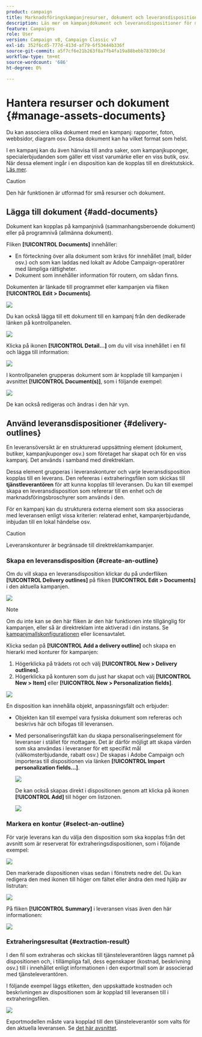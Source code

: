 ```yaml
---
product: campaign
title: Marknadsföringskampanjresurser, dokument och leveransdispositioner
description: Läs mer om kampanjdokument och leveransdispositioner för marknadsföring
feature: Campaigns
role: User
version: Campaign v8, Campaign Classic v7
exl-id: 352f6cd5-777d-413d-af79-6f53444b336f
source-git-commit: a5f7cf6e21b263f8a7fb4fa19a88bebb78390c3d
workflow-type: tm+mt
source-wordcount: '686'
ht-degree: 0%

---
```


# Hantera resurser och dokument {#manage-assets-documents}

Du kan associera olika dokument med en kampanj: rapporter, foton, webbsidor, diagram osv. Dessa dokument kan ha vilket format som helst.

I en kampanj kan du även hänvisa till andra saker, som kampanjkuponger, specialerbjudanden som gäller ett visst varumärke eller en viss butik, osv. När dessa element ingår i en disposition kan de kopplas till en direktutskick. [Läs mer](#associating-and-structuring-resources-linked-via-a-delivery-outline).


>[!CAUTION]
>
>Den här funktionen är utformad för små resurser och dokument.

<!--
>[!NOTE]
>
>If you are using Campaign Marketing Resource Management module, you can also manage a library of marketing resources that are available for several users for collaborative work. [Learn more](../../mrm/using/managing-marketing-resources.md).
-->

## Lägga till dokument {#add-documents}

Dokument kan kopplas på kampanjnivå (sammanhangsberoende dokument) eller på programnivå (allmänna dokument).

Fliken **[!UICONTROL Documents]** innehåller:

* En förteckning över alla dokument som krävs för innehållet (mall, bilder osv.) och som kan laddas ned lokalt av Adobe Campaign-operatörer med lämpliga rättigheter.
* Dokument som innehåller information för routern, om sådan finns.

Dokumenten är länkade till programmet eller kampanjen via fliken **[!UICONTROL Edit > Documents]**.

![](assets/op_add_document.png)

Du kan också lägga till ett dokument till en kampanj från den dedikerade länken på kontrollpanelen.

![](assets/add_a_document_in_op.png)

Klicka på ikonen **[!UICONTROL Detail...]** om du vill visa innehållet i en fil och lägga till information:

![](assets/add_document_details.png)

I kontrollpanelen grupperas dokument som är kopplade till kampanjen i avsnittet **[!UICONTROL Document(s)]**, som i följande exempel:

![](assets/edit_documents.png)

De kan också redigeras och ändras i den här vyn.

## Använd leveransdispositioner {#delivery-outlines}

En leveransöversikt är en strukturerad uppsättning element (dokument, butiker, kampanjkuponger osv.) som företaget har skapat och för en viss kampanj. Det används i samband med direktreklam.

Dessa element grupperas i leveranskonturer och varje leveransdisposition kopplas till en leverans. Den refereras i extraheringsfilen som skickas till **tjänstleverantören** för att kunna kopplas till leveransen. Du kan till exempel skapa en leveransdisposition som refererar till en enhet och de marknadsföringsbroschyrer som används i den.

För en kampanj kan du strukturera externa element som ska associeras med leveransen enligt vissa kriterier: relaterad enhet, kampanjerbjudande, inbjudan till en lokal händelse osv.

>[!CAUTION]
>
>Leveranskonturer är begränsade till direktreklamkampanjer.

### Skapa en leveransdisposition {#create-an-outline}

Om du vill skapa en leveransdisposition klickar du på underfliken **[!UICONTROL Delivery outlines]** på fliken **[!UICONTROL Edit > Documents]** i den aktuella kampanjen.

![](assets/add-a-delivery-outline.png)


>[!NOTE]
>
>Om du inte kan se den här fliken är den här funktionen inte tillgänglig för kampanjen, eller så är direktreklam inte aktiverad i din instans. Se [kampanjmallskonfigurationen](marketing-campaign-templates.md#campaign-templates) eller licensavtalet.

Klicka sedan på **[!UICONTROL Add a delivery outline]** och skapa en hierarki med konturer för kampanjen:

1. Högerklicka på trädets rot och välj **[!UICONTROL New > Delivery outlines]**.
1. Högerklicka på konturen som du just har skapat och välj **[!UICONTROL New > Item]** eller **[!UICONTROL New > Personalization fields]**.

![](assets/del-outline-add-new-item.png)

En disposition kan innehålla objekt, anpassningsfält och erbjuder:

* Objekten kan till exempel vara fysiska dokument som refereras och beskrivs här och bifogas till leveransen.
* Med personaliseringsfält kan du skapa personaliseringselement för leveranser i stället för mottagare. Det är därför möjligt att skapa värden som ska användas i leveranser för ett specifikt mål (välkomsterbjudande, rabatt osv.) De skapas i Adobe Campaign och importeras till dispositionen via länken **[!UICONTROL Import personalization fields...]**.

  ![](assets/del-outline-perso-field.png)

  De kan också skapas direkt i dispositionen genom att klicka på ikonen **[!UICONTROL Add]** till höger om listzonen.

  ![](assets/add-del-outline-button.png)


### Markera en kontur {#select-an-outline}

För varje leverans kan du välja den disposition som ska kopplas från det avsnitt som är reserverat för extraheringsdispositionen, som i följande exempel:

![](assets/select-delivery-outline.png)

Den markerade dispositionen visas sedan i fönstrets nedre del. Du kan redigera den med ikonen till höger om fältet eller ändra den med hjälp av listrutan:

![](assets/delivery-outline-selected.png)

På fliken **[!UICONTROL Summary]** i leveransen visas även den här informationen:

![](assets/delivery-outline-in-dashboard.png)

### Extraheringsresultat {#extraction-result}

I den fil som extraheras och skickas till tjänsteleverantören läggs namnet på dispositionen och, i tillämpliga fall, dess egenskaper (kostnad, beskrivning osv.) till i innehållet enligt informationen i den exportmall som är associerad med tjänsteleverantören.

I följande exempel läggs etiketten, den uppskattade kostnaden och beskrivningen av dispositionen som är kopplad till leveransen till i extraheringsfilen.

![](assets/campaign-export-template.png)

Exportmodellen måste vara kopplad till den tjänsteleverantör som valts för den aktuella leveransen. Se [det här avsnittet](providers-stocks-and-budgets.md#creating-service-providers-and-their-cost-structures).
